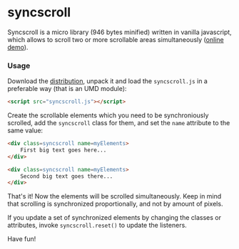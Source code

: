 syncscroll
==========


Syncscroll is a micro library (946 bytes minified) written in vanilla
javascript, which allows to scroll two or more scrollable areas
simultaneously ([online demo](http://asvd.github.io/syncscroll/)).


### Usage


Download the
[distribution](https://github.com/asvd/syncscroll/releases/download/v0.0.3/syncscroll-0.0.3.tar.gz),
unpack it and load the `syncscroll.js` in a preferable way (that is an UMD module):

```html
<script src="syncscroll.js"></script>
```

Create the scrollable elements which you need to be synchroniously
scrolled, add the `syncscroll` class for them, and set the `name`
attribute to the same value:


```html
<div class=syncscroll name=myElements>
    First big text goes here...
</div>

<div class=syncscroll name=myElements>
    Second big text goes there...
</div>
```

That's it! Now the elements will be scrolled simultaneously. Keep in
mind that scrolling is synchronized proportionally, and not by
amount of pixels.

If you update a set of synchronized elements by changing the classes
or attributes, invoke `syncscroll.reset()` to update the listeners.

Have fun!
